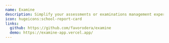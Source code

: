 ```yaml
---
name: Examine
description: Simplify your assessments or examinations management experience with examine
icon: hugeicons:school-report-card
links:
  github: https://github.com/favorodera/examine
  demo: https://examine-app.vercel.app/
---
```

